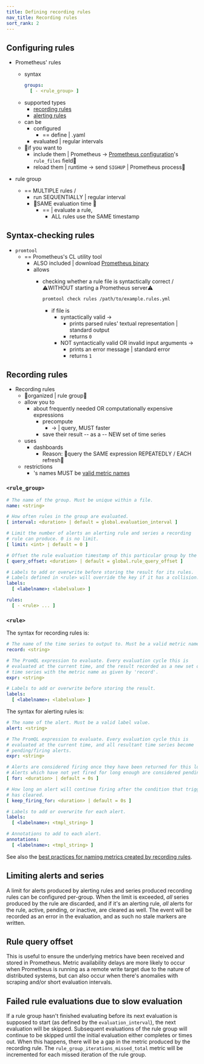 ```yaml
---
title: Defining recording rules
nav_title: Recording rules
sort_rank: 2
---
```


## Configuring rules

* Prometheus' rules
  * syntax
    ```yaml
    groups:
      [ - <rule_group> ]
    ```
  * supported types 
    * [recording rules](#recording-rules)
    * [alerting rules](alerting_rules.md)
  * can be
    * configured
      * == define | .yaml
    * evaluated | regular intervals
  * 👀if you want to 
    * include them | Prometheus -> [Prometheus configuration](configuration.md)'s `rule_files` field👀
    * reload them | runtime -> send `SIGHUP` | Prometheus process👀

* rule group
  * == MULTIPLE rules /
    * run SEQUENTIALLY | regular interval
    * 👀SAME evaluation time 👀
      * == | evaluate a rule,
        * ALL rules use the SAME timestamp

## Syntax-checking rules

* `promtool`
  * == Prometheus's CL utility tool
    * ALSO included | download [Prometheus binary](https://prometheus.io/download/)
    * allows
      * checking whether a rule file is syntactically correct / ⚠️WITHOUT starting a Prometheus server⚠️

        ```bash
        promtool check rules /path/to/example.rules.yml
        ```
        * if file is 
          * syntactically valid -> 
            * prints parsed rules' textual representation | standard output 
            * returns `0`
          * NOT syntactically valid OR invalid input arguments ->
            * prints an error message | standard error
            * returns `1`

## Recording rules

* Recording rules
  * 👀organized | rule group👀
  * allow you to
    * about frequently needed OR computationally expensive expressions
      * precompute 
        * -> | query, MUST faster
      * save their result -- as a -- NEW set of time series
  * uses
    * dashboards
      * Reason: 🧠query the SAME expression REPEATEDLY / EACH refresh🧠
  * restrictions
    * 's names MUST be [valid metric names](https://prometheus.io/docs/concepts/data_model/#metric-names-and-labels)

### `<rule_group>`

```yaml
# The name of the group. Must be unique within a file.
name: <string>

# How often rules in the group are evaluated.
[ interval: <duration> | default = global.evaluation_interval ]

# Limit the number of alerts an alerting rule and series a recording
# rule can produce. 0 is no limit.
[ limit: <int> | default = 0 ]

# Offset the rule evaluation timestamp of this particular group by the specified duration into the past.
[ query_offset: <duration> | default = global.rule_query_offset ]

# Labels to add or overwrite before storing the result for its rules.
# Labels defined in <rule> will override the key if it has a collision.
labels:
  [ <labelname>: <labelvalue> ]

rules:
  [ - <rule> ... ]
```

### `<rule>`

The syntax for recording rules is:

```yaml
# The name of the time series to output to. Must be a valid metric name.
record: <string>

# The PromQL expression to evaluate. Every evaluation cycle this is
# evaluated at the current time, and the result recorded as a new set of
# time series with the metric name as given by 'record'.
expr: <string>

# Labels to add or overwrite before storing the result.
labels:
  [ <labelname>: <labelvalue> ]
```

The syntax for alerting rules is:

```yaml
# The name of the alert. Must be a valid label value.
alert: <string>

# The PromQL expression to evaluate. Every evaluation cycle this is
# evaluated at the current time, and all resultant time series become
# pending/firing alerts.
expr: <string>

# Alerts are considered firing once they have been returned for this long.
# Alerts which have not yet fired for long enough are considered pending.
[ for: <duration> | default = 0s ]

# How long an alert will continue firing after the condition that triggered it
# has cleared.
[ keep_firing_for: <duration> | default = 0s ]

# Labels to add or overwrite for each alert.
labels:
  [ <labelname>: <tmpl_string> ]

# Annotations to add to each alert.
annotations:
  [ <labelname>: <tmpl_string> ]
```

See also the
[best practices for naming metrics created by recording rules](https://prometheus.io/docs/practices/rules/#recording-rules).

## Limiting alerts and series

A limit for alerts produced by alerting rules and series produced recording rules
can be configured per-group. When the limit is exceeded, _all_ series produced
by the rule are discarded, and if it's an alerting rule, _all_ alerts for
the rule, active, pending, or inactive, are cleared as well. The event will be
recorded as an error in the evaluation, and as such no stale markers are
written.

## Rule query offset
This is useful to ensure the underlying metrics have been received and stored in Prometheus. Metric availability delays are more likely to occur when Prometheus is running as a remote write target due to the nature of distributed systems, but can also occur when there's anomalies with scraping and/or short evaluation intervals.

## Failed rule evaluations due to slow evaluation

If a rule group hasn't finished evaluating before its next evaluation is supposed to start (as defined by the `evaluation_interval`), the next evaluation will be skipped. Subsequent evaluations of the rule group will continue to be skipped until the initial evaluation either completes or times out. When this happens, there will be a gap in the metric produced by the recording rule. The `rule_group_iterations_missed_total` metric will be incremented for each missed iteration of the rule group.

